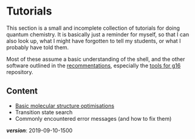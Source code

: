 # Tutorials

This section is a small and incomplete collection of tutorials for doing quantum chemistry.
It is basically just a reminder for myself, so that I can also look up, 
what I might have forgotten to tell my students, or what I probably have told them.

Most of these assume a basic understanding of the shell, 
and the other software outlined in the [recommentations](../misc/recommended-software.md),
especially the [tools for g16](https://github.com/polyluxus/tools-for-g16.bash) repository.
      

## Content

- [Basic molecular structure optimisations](mol_struc_en.md)
- Transition state search
- Commonly encountered error messages (and how to fix them)

___version___: 2019-09-10-1500
